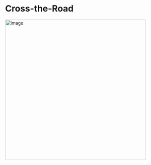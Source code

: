 # Cross-the-Road
<img width="453" alt="image" src="https://user-images.githubusercontent.com/80125084/216057467-f83f2cd9-9b95-4a66-bdf5-0c33c51375d7.png">
